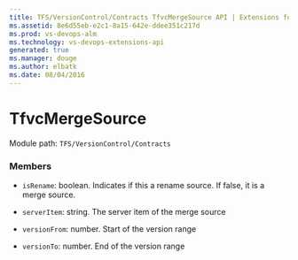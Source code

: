 ```yaml
---
title: TFS/VersionControl/Contracts TfvcMergeSource API | Extensions for Visual Studio Team Services
ms.assetid: 8e6d55eb-e2c1-8a15-642e-ddee351c217d
ms.prod: vs-devops-alm
ms.technology: vs-devops-extensions-api
generated: true
ms.manager: douge
ms.author: elbatk
ms.date: 08/04/2016
---
```


# TfvcMergeSource

Module path: `TFS/VersionControl/Contracts`


### Members

* `isRename`: boolean. Indicates if this a rename source. If false, it is a merge source.

* `serverItem`: string. The server item of the merge source

* `versionFrom`: number. Start of the version range

* `versionTo`: number. End of the version range


